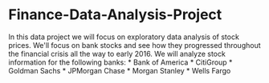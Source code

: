 # Finance-Data-Analysis-Project
In this data project we will focus on exploratory data analysis of stock prices.  We'll focus on bank stocks and see how they progressed throughout the financial crisis all the way to early 2016. We will analyze stock information for the following banks: *  Bank of America * CitiGroup * Goldman Sachs * JPMorgan Chase * Morgan Stanley * Wells Fargo
